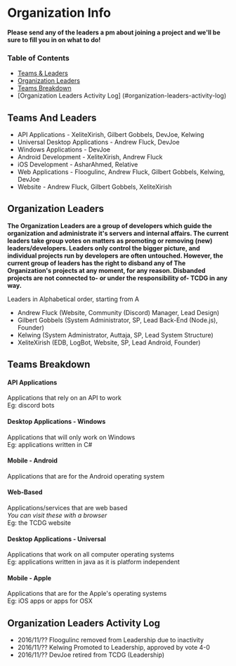 # Organization Info

**Please send any of the leaders a pm about joining a project and we'll be sure to fill you in on what to do!**

### Table of Contents

* [Teams & Leaders](#teams-and-leaders)
* [Organization Leaders](#organization-leaders)
* [Teams Breakdown](#teams-breakdown)
* [Organization Leaders Activity Log] (#organization-leaders-activity-log)
## Teams And Leaders

- API Applications - XeliteXirish, Gilbert Gobbels, DevJoe, Kelwing
- Universal Desktop Applications - Andrew Fluck, DevJoe
- Windows Applications - DevJoe
- Android Development - XeliteXirish, Andrew Fluck
- iOS Development - AsharAhmed, Relative
- Web Applications - Floogulinc, Andrew Fluck, Gilbert Gobbels, Kelwing, DevJoe
- Website - Andrew Fluck, Gilbert Gobbels, XeliteXirish

## Organization Leaders

**The Organization Leaders are a group of developers which guide the organization and administrate it's servers and internal affairs. The current leaders take group votes on matters as promoting or removing (new) leaders/developers. Leaders only control the bigger picture, and individual projects run by developers are often untouched. However, the current group of leaders has the right to disband any of The Organization's projects at any moment, for any reason. Disbanded projects are not connected to- or under the responsibility of- TCDG in any way.**

Leaders in Alphabetical order, starting from A

- Andrew Fluck (Website, Community (Discord) Manager, Lead Design)
- Gilbert Gobbels (System Administrator, SP, Lead Back-End (Node.js), Founder)
- Kelwing (System Administrator, Auttaja, SP, Lead System Structure)
- XeliteXirish (EDB, LogBot, Website, SP, Lead Android, Founder)

## Teams Breakdown

#### API Applications

Applications that rely on an API to work<br>
Eg: discord bots

#### Desktop Applications - Windows

Applications that will only work on Windows<br>
Eg: applications written in C#

#### Mobile - Android

Applications that are for the Android operating system

#### Web-Based

Applications/services that are web based<br>
*You can visit these with a browser*<br>
Eg: the TCDG website

#### Desktop Applications - Universal

Applications that work on all computer operating systems<br>
Eg: applications written in java as it is platform independent

#### Mobile - Apple

Applications that are for the Apple's operating systems<br>
Eg: iOS apps or apps for OSX

## Organization Leaders Activity Log
- 2016/11/?? Floogulinc removed from Leadership due to inactivity
- 2016/11/?? Kelwing Promoted to Leadership, approved by vote 4-0
- 2016/11/?? DevJoe retired from TCDG (Leadership)
